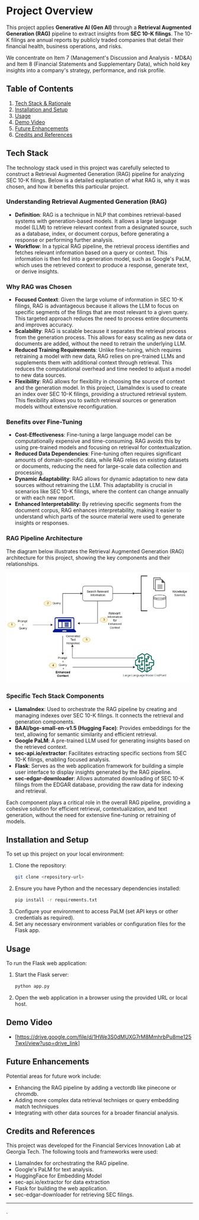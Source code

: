
# Project Overview

This project applies **Generative AI (Gen AI)** through a **Retrieval Augmented Generation (RAG)** pipeline to extract insights from **SEC 10-K filings**. The 10-K filings are annual reports by publicly traded companies that detail their financial health, business operations, and risks.

We concentrate on Item 7 (Management's Discussion and Analysis - MD&A) and Item 8 (Financial Statements and Supplementary Data), which hold key insights into a company's strategy, performance, and risk profile.

## Table of Contents
1. [Tech Stack & Rationale](#tech-stack)
2. [Installation and Setup](#installation-and-setup)
3. [Usage](#usage)
4. [Demo Video](#demo-video)
5. [Future Enhancements](#future-enhancements)
6. [Credits and References](#credits-and-references)


## Tech Stack
The technology stack used in this project was carefully selected to construct a Retrieval Augmented Generation (RAG) pipeline for analyzing SEC 10-K filings. Below is a detailed explanation of what RAG is, why it was chosen, and how it benefits this particular project.

### Understanding Retrieval Augmented Generation (RAG)
- **Definition**: RAG is a technique in NLP that combines retrieval-based systems with generation-based models. It allows a large language model (LLM) to retrieve relevant context from a designated source, such as a database, index, or document corpus, before generating a response or performing further analysis.
- **Workflow**: In a typical RAG pipeline, the retrieval process identifies and fetches relevant information based on a query or context. This information is then fed into a generation model, such as Google's PaLM, which uses the retrieved context to produce a response, generate text, or derive insights.

### Why RAG was Chosen
- **Focused Context**: Given the large volume of information in SEC 10-K filings, RAG is advantageous because it allows the LLM to focus on specific segments of the filings that are most relevant to a given query. This targeted approach reduces the need to process entire documents and improves accuracy.
- **Scalability**: RAG is scalable because it separates the retrieval process from the generation process. This allows for easy scaling as new data or documents are added, without the need to retrain the underlying LLM.
- **Reduced Training Requirements**: Unlike fine-tuning, which requires retraining a model with new data, RAG relies on pre-trained LLMs and supplements them with additional context through retrieval. This reduces the computational overhead and time needed to adjust a model to new data sources.
- **Flexibility**: RAG allows for flexibility in choosing the source of context and the generation model. In this project, LlamaIndex is used to create an index over SEC 10-K filings, providing a structured retrieval system. This flexibility allows you to switch retrieval sources or generation models without extensive reconfiguration.

### Benefits over Fine-Tuning
- **Cost-Effectiveness**: Fine-tuning a large language model can be computationally expensive and time-consuming. RAG avoids this by using pre-trained models and focusing on retrieval for contextualization.
- **Reduced Data Dependencies**: Fine-tuning often requires significant amounts of domain-specific data, while RAG relies on existing datasets or documents, reducing the need for large-scale data collection and processing.
- **Dynamic Adaptability**: RAG allows for dynamic adaptation to new data sources without retraining the LLM. This adaptability is crucial in scenarios like SEC 10-K filings, where the content can change annually or with each new report.
- **Enhanced Interpretability**: By retrieving specific segments from the document corpus, RAG enhances interpretability, making it easier to understand which parts of the source material were used to generate insights or responses.

### RAG Pipeline Architecture
The diagram below illustrates the Retrieval Augmented Generation (RAG) architecture for this project, showing the key components and their relationships.

![RAG Architecture](docs/rag_architecture.png)


### Specific Tech Stack Components
- **LlamaIndex**: Used to orchestrate the RAG pipeline by creating and managing indexes over SEC 10-K filings. It connects the retrieval and generation components.
- **BAAI/bge-small-en-v1.5 (Hugging Face)**: Provides embeddings for the text, allowing for semantic similarity and efficient retrieval.
- **Google PaLM**: A pre-trained LLM used for generating insights based on the retrieved context.
- **sec-api.io/extractor**: Facilitates extracting specific sections from SEC 10-K filings, enabling focused analysis.
- **Flask**: Serves as the web application framework for building a simple user interface to display insights generated by the RAG pipeline.
- **sec-edgar-downloader**: Allows automated downloading of SEC 10-K filings from the EDGAR database, providing the raw data for indexing and retrieval.

Each component plays a critical role in the overall RAG pipeline, providing a cohesive solution for efficient retrieval, contextualization, and text generation, without the need for extensive fine-tuning or retraining of models.

## Installation and Setup
To set up this project on your local environment:
1. Clone the repository:
   ```bash
   git clone <repository-url>
   ```
2. Ensure you have Python and the necessary dependencies installed:
   ```bash
   pip install -r requirements.txt
   ```
3. Configure your environment to access PaLM (set API keys or other credentials as required).
4. Set any necessary environment variables or configuration files for the Flask app.

## Usage
To run the Flask web application:
1. Start the Flask server:
   ```bash
   python app.py
   ```
2. Open the web application in a browser using the provided URL or local host.


## Demo Video

- [https://drive.google.com/file/d/1HWe3S0dMUXG7rM8MmhrbPu8me125TwxI/view?usp=drive_link]


## Future Enhancements
Potential areas for future work include:
- Enhancing the RAG pipeline by adding a vectordb like pinecone or chromdb.
- Adding more complex data retrieval techniqes or query embedding match techniques
- Integrating with other data sources for a broader financial analysis.

## Credits and References
This project was developed for the Financial Services Innovation Lab at Georgia Tech. The following tools and frameworks were used:
- LlamaIndex for orchestrating the RAG pipeline.
- Google's PaLM for text analysis.
- HuggingFace for Embedding Model
- sec-api.io/extractor for data extraction
- Flask for building the web application.
- sec-edgar-downloader for retrieving SEC filings.

---

.
